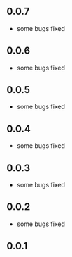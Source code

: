 ## 0.0.7
* some bugs fixed

## 0.0.6
* some bugs fixed

## 0.0.5
* some bugs fixed

## 0.0.4
* some bugs fixed

## 0.0.3
* some bugs fixed

## 0.0.2
* some bugs fixed

## 0.0.1


